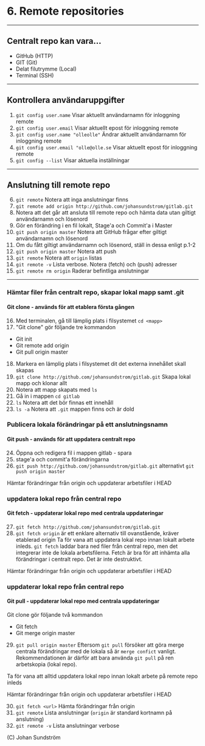 # 6. Remote repositories

---

## Centralt repo kan vara...

* GitHub (HTTP)
* GIT (Git)
* Delat filutrymme (Local) 
* Terminal (SSH)

---

## Kontrollera användaruppgifter

1. `git config user.name` Visar aktuellt användarnamn för inloggning remote
2. `git config user.email` Visar aktuellt epost för inloggning remote
3. `git config user.name "olleolle"` Ändrar aktuellt användarnamn för inloggning remote
4. `git config user.email "olle@olle.se` Visar aktuellt epost för inloggning remote
5. `git config --list` Visar aktuella inställningar

---

## Anslutning till remote repo

6. `git remote` Notera att inga anslutningar finns
7. `git remote add origin http://github.com/johansundstrom/gitlab.git` 
8. Notera att det går att ansluta till remote repo och hämta data utan giltigt användarnamn och lösenord
9. Gör en förändring i en fil lokalt, Stage'a och Commit'a i Master
10. ```git push origin master``` Notera att GitHub frågar efter giltigt användarnamn och lösenord
11. Om du fått giltigt användarnamn och lösenord, ställ in dessa enligt p.1-2
12. ```git push origin master``` Notera att push 
13. ```git remote``` Notera att ```origin``` listas
14. ```git remote -v``` Lista verbose. Notera (fetch) och (push) adresser
15. ```git remote rm origin``` Raderar befintliga anslutningar

---

### Hämtar filer från centralt repo, skapar lokal mapp samt .git 
#### Git clone - används för att etablera första gången
16. Med terminalen, gå till lämplig plats i filsystemet ```cd <mapp>```
17. "Git clone" gör följande tre kommandon
* Git init
* Git remote add origin <url>
* Git pull origin master
18. Markera en lämplig plats i filsystemet dit det externa innehållet skall skapas
19. ```git clone http://github.com/johansundstrom/gitlab.git``` Skapa lokal mapp och klonar allt
20. Notera att mapp skapats med ```ls```
21. Gå in i mappen ```cd gitlab```
22. ```ls``` Notera att det bör finnas ett innehåll
23. ```ls -a``` Notera att ```.git``` mappen finns och är dold
 
### Publicera lokala förändringar på ett anslutningsnamn
#### Git push - används för att uppdatera centralt repo
24. Öppna och redigera fil i mappen gitlab - spara
25. stage'a och commit'a förändringarna
26. ```git push http://github.com/johansundstrom/gitlab.git``` alternativt ```git push origin master```

Hämtar förändringar från origin och uppdaterar arbetsfiler i HEAD
### uppdatera lokal repo från central repo
#### Git fetch - uppdaterar lokal repo med centrala uppdateringar
27. ```git fetch http://github.com/johansundstrom/gitlab.git```
28. ```git fetch origin``` är ett enklare alternativ till ovanstående, kräver etablerad origin
Ta för vana att uppdatera lokal repo innan lokalt arbete inleds.
```git fetch``` laddar bara ned filer från central repo, men det integrerar inte de lokala arbetsfilerna. Fetch är bra för att inhämta alla förändringar i centralt repo. Det är inte destruktivt.

Hämtar förändringar från origin och uppdaterar arbetsfiler i HEAD
### uppdaterar lokal repo från central repo
#### Git pull - uppdaterar lokal repo med centrala uppdateringar
Git clone gör följande två kommandon
* Git fetch
* Git merge origin master
29. ```git pull origin master```
Eftersom ```git pull``` försöker att göra merge centrala förändringar med de lokala så är ```merge confict``` vanligt. Rekommendationen är därför att bara använda ```git pull``` på ren arbetskopia (lokal repo).

Ta för vana att alltid uppdatera lokal repo innan lokalt arbete på remote repo inleds

Hämtar förändringar från origin och uppdaterar arbetsfiler i HEAD

30. ```git fetch <url>``` Hämta förändringar från origin
31. ```git remote``` Lista anslutningar (```origin``` är standard kortnamn på anslutning)
32. ```git remote -v``` Lista anslutningar verbose

(C) Johan Sundström